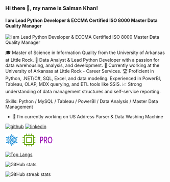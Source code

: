 ### Hi there 👋, my name is Salman Khan!
#### I am Lead Python Developer & ECCMA Certified ISO 8000 Master Data Quality Manager 
![I am Lead Python Developer & ECCMA Certified ISO 8000 Master Data Quality Manager ](https://media.licdn.com/dms/image/D5616AQF78Xg6hQyspQ/profile-displaybackgroundimage-shrink_350_1400/0/1708748828394?e=1714003200&v=beta&t=zekl1Iu18QwIz-8pvZazIkm9xq8-PulpvGFZpQ0g1_Q)

🎓 Master of Science in Information Quality from the University of Arkansas at Little Rock.
🌟 Data Analyst & Lead Python Developer with a passion for data warehousing, analysis, and development.
💼 Currently working at the University of Arkansas at Little Rock - Career Services.
🏆 Proficient in Python, .NET/C#, SQL, Excel, and data modeling. Experienced in PowerBI, Tableau, OLAP, MDX querying, and ETL tools like SSIS.
📈 Strong understanding of data management structures and self-service reporting.

Skills: Python / MySQL / Tableau / PowerBI / Data Analysis / Master Data Management

- 🔭 I’m currently working on US Address Parser & Data Washing Machine 


[<img src='https://cdn.jsdelivr.net/npm/simple-icons@3.0.1/icons/github.svg' alt='github' height='40'>](https://github.com/Salmankhan7432)  [<img src='https://cdn.jsdelivr.net/npm/simple-icons@3.0.1/icons/linkedin.svg' alt='linkedin' height='40'>](https://www.linkedin.com/in/https://www.linkedin.com/in/salman-khan-070156157//)  

<a href='https://archiveprogram.github.com/'><img src='https://raw.githubusercontent.com/acervenky/animated-github-badges/master/assets/acbadge.gif' width='40' height='40'></a> <a href='https://docs.github.com/en/developers'><img src='https://raw.githubusercontent.com/acervenky/animated-github-badges/master/assets/devbadge.gif' width='40' height='40'></a> <a href='https://github.com/pricing'><img src='https://raw.githubusercontent.com/acervenky/animated-github-badges/master/assets/pro.gif' width='40' height='40'></a> 

[![Top Langs](https://github-readme-stats.vercel.app/api/top-langs/?username=Salmankhan7432)](https://github.com/anuraghazra/github-readme-stats)

![GitHub stats](https://github-readme-stats.vercel.app/api?username=Salmankhan7432&show_icons=true)  

![GitHub streak stats](https://streak-stats.demolab.com/?user=Salmankhan7432)  

